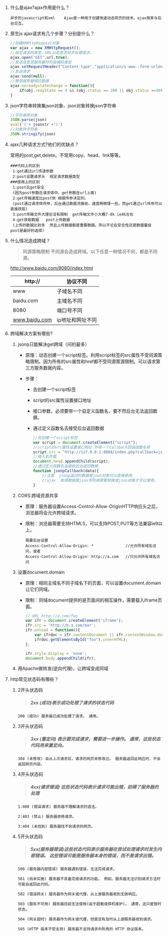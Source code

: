 1. 什么是ajax?ajax作用是什么？

   ```
   异步的javascript和xml	Ajax是一种用于创建快速动态网页的技术。ajax用来与后台交互。
   ```

2. 原生js ajax请求有几个步骤？分别是什么？

   ```js
   //创建XMHttpRequest对象
   var ajax = new XMHttpRequest();
   //规定请求的类型，URL以及是否异步处理请求。
   ajax.open('GET',url,true);
   //发送信息至服务器时内容编码类型
   ajax.setRequestHeader("Content-type","application/x-www--form-urlencode");
   //发送请求
   ajax.send(null);
   //接受服务器相应数据
   ajax.onreadystatechange = function(){
       if(obj.reayState == 4 && (obj.status == 200 || obj.status ==304)){}
   }
   ```

3. json字符串转换集json对象、json对象转换json字符串

   ```js
   //字符串转对象
   JSON.parse(json)
   eval('('+ jsonstr +')')
   //对象转字符串
   JSON.stringify(json)
   ```

4. ajax几种请求方式?他们的优缺点？

   常用的post,get,delete。不常用copy、head、link等等。

   ```
   ###代码上的区别
    1:get通过url传递参数
    2:post设置请求头  规定请求数据类型
   ###使用上的区别
    1:post比get安全
    (因为post参数在请求体中。get参数在url上面)
    2:get传输速度比post快 根据传参决定的。
    (post通过请求体传参，后台通过数据流接收。速度稍微慢一些。而get通过url传参可以直接获取)
    3:post传输文件大理论没有限制  get传输文件小大概7-8k ie4k左右
    4:get获取数据	post上传数据
    (上传的数据比较多  而且上传数据都是重要数据。所以不论在安全性还是数据量级 post是最好的选择)

   ```

5. 什么情况造成跨域？

   > 同源策略限制 不同源会造成跨域。以下任意一种情况不同，都是不同源。

   http://www.baidu.com/8080/index.html

   | http://       | 协议不同         |
   | ------------- | ---------------- |
   | www           | 子域名不同       |
   | baidu.com     | 主域名不同       |
   | 8080          | 端口号不同       |
   | www.baidu.com | ip地址和网址不同 |

6. 跨域解决方案有哪些?

   1. jsonp只能解决get跨域（问的最多）

      * 原理：动态创建一个script标签。利用script标签的src属性不受同源策略限制。因为所有的src属性和href都不受同源策源限制。可以请求第三方服务数据内容。

      * 步骤：

        * 去创建一个script标签

        * script的src属性设置接口地址

        * 接口参数，必须要带一个自定义函数名，要不然后台无法返回数据。

        * 通过定义函数名去接受后台返回数据

          ```js
          //去创建一个script标签
          var script = document.createElement("script");
          //script的src属性设置接口地址 并带一个callback回调函数名称
          script.src = "http://127.0.0.1:8888/index.php?callback=jsonpCallback";
          //插入到页面
          document.head.appendChild(script);
          //通过定义函数名去接收后台返回数据
          function jsonpCallback(data){
              //注意  jsonp返回的数据是json对象可以直接使用
              //ajax  取得数据是json字符串需要转换成json对象才可以使用。
          }
          ```

   2. CORS:跨域资源共享

      * 原理：服务器设置Access-Control-Allow-OriginHTTP响应头之后，浏览器将会允许跨域请求。

      * 限制：浏览器需要支持HTML5，可以支持POST,PUT等方法兼容ie9以上。

        ```
        需要后台设置
        Access-Control-Allow-Origin: *              //允许所有域名访问，或者
        Access-Control-Allow-Origin: http://a.com   //只允许所有域名访问

        ```

   3. 设置document.domain

      * 原理：相同主域名不同子域名下的页面，可以设置document.domain让它们同域。

      * 限制：同域document提供的是页面间的相互操作，需要载入iframe页面。

        ```js
        // URL http://a.com/foo
        var ifr = document.createElement('iframe');
        ifr.src = 'http://b.a.com/bar'; 
        ifr.onload = function(){
            var ifrdoc = ifr.contentDocument || ifr.contentWindow.document;
            ifrdoc.getElementsById("foo").innerHTML);
        };

        ifr.style.display = 'none';
        document.body.appendChild(ifr);

        ```

   4. 用Apache做转发(逆向代理)，让跨域变成同域

7. http常见状态码有哪些？

   1. 2开头状态码

      > ##### 2xx (成功)表示成功处理了请求的状态代码

      ```
      200 (成功) 服务器已成功处理了请求。 通常。
      ```

   2. 3开头状态码

      > ##### 3xx (重定向) 表示要完成请求，需要进一步操作。 通常，这些状态代码用来重定向。

      ```
      304 (未修改) 自从上次请求后，请求的网页未修改过。 服务器返回此响应时，不会返回网页内容。
      ```

   3. 4开头状态码

      > ##### 4xx(请求错误) 这些状态代码表示请求可能出错，妨碍了服务器的处理

      ```
      1:400 (错误请求) 服务器不理解请求的语法。
       
      2:403 (禁止) 服务器拒绝请求。

      3:404 (未找到) 服务器找不到请求的网页。
      ```

   4. 5开头状态码

      > ##### 5xx(服务器错误)这些状态代码表示服务器在尝试处理请求时发生内部错误。 这些错误可能是服务器本身的错误，而不是请求出错。

      ```
      500 (服务器内部错误) 服务器遇到错误，无法完成请求。

      501 (尚未实施) 服务器不具备完成请求的功能。 例如，服务器无法识别请求方法时可能会返回此代码。

      502 (错误网关) 服务器作为网关或代理，从上游服务器收到无效响应。

      503 (服务不可用) 服务器目前无法使用(由于超载或停机维护)。 通常，这只是暂时状态。

      504 (网关超时) 服务器作为网关或代理，但是没有及时从上游服务器收到请求。

      505 (HTTP 版本不受支持) 服务器不支持请求中所用的 HTTP 协议版本。

      ```

      ​